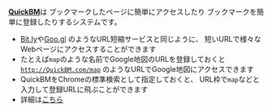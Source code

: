 <!-- <h1>QuickBM - かんたんブックマーク</h1> -->

<a href="http://QuickBM.com/"><b>QuickBM</b></a>は
ブックマークしたページに簡単にアクセスしたり
ブックマークを簡単に登録したりするシステムです。

<ul>
  <li><a href="https://bitly.com/">Bit.ly</a>や<a href="https://goo.gl/">Goo.gl</a>
    のようなURL短縮サービスと同じように、
    短いURLで様々なWebページにアクセスすることができます
  </li>
  <li>たとえば<code>map</code>のような名前でGoogle地図のURLを登録しておくと
    <a href="http://QuickBM.com/map"><code>http://QuickBM.com/map</code></a>
    のようなURLでGoogle地図にアクセスできます
  </li>
  <li>
    QuickBMをChromeの標準検索として指定しておくと、
    URL枠で<code>map</code>などと入力して登録URLに飛ぶことができます
  </li>
  <li>詳細は<a href="https://scrapbox.io/QuickBM">こちら</a></li>
</ul>
